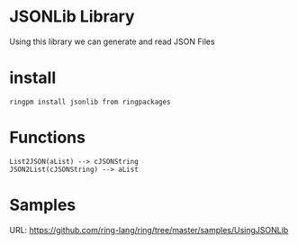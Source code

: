 JSONLib Library
===============

Using this library we can generate and read JSON Files

# install

	ringpm install jsonlib from ringpackages

# Functions

	List2JSON(aList) --> cJSONString
	JSON2List(cJSONString) --> aList

# Samples

URL: https://github.com/ring-lang/ring/tree/master/samples/UsingJSONLib
